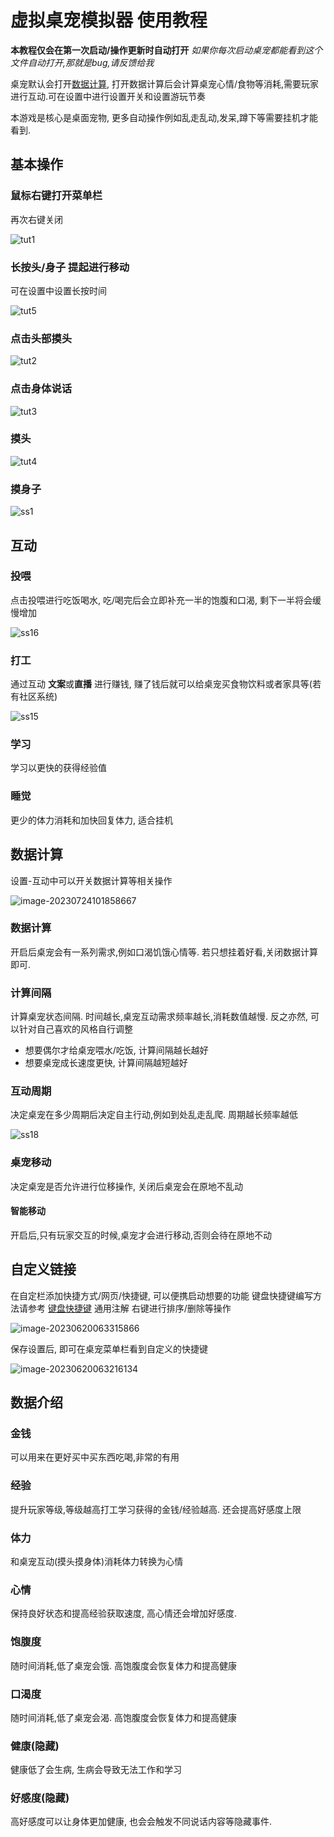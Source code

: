 # 虚拟桌宠模拟器 使用教程

**本教程仅会在第一次启动/操作更新时自动打开** *如果你每次启动桌宠都能看到这个文件自动打开,那就是bug,请反馈给我*

桌宠默认会打开[数据计算](#数据计算), 打开数据计算后会计算桌宠心情/食物等消耗,需要玩家进行互动.可在设置中进行设置开关和设置游玩节奏

本游戏是核心是桌面宠物, 更多自动操作例如乱走乱动,发呆,蹲下等需要挂机才能看到.

## 基本操作

### 鼠标右键打开菜单栏

再次右键关闭

![tut1](Tutorial.assets/Tutorial_CN/tut1.gif)

### 长按头/身子 提起进行移动

可在设置中设置长按时间

![tut5](Tutorial.assets/Tutorial_CN/tut5.gif)

### 点击头部摸头

![tut2](Tutorial.assets/Tutorial_CN/tut2.gif)

### 点击身体说话

![tut3](Tutorial.assets/Tutorial_CN/tut3.gif)

### 摸头

![tut4](Tutorial.assets/Tutorial_CN/tut4.gif)

### 摸身子

![ss1](Tutorial.assets/Tutorial_CN/ss1.gif)

## 互动

### 投喂

点击投喂进行吃饭喝水, 吃/喝完后会立即补充一半的饱腹和口渴, 剩下一半将会缓慢增加

![ss16](Tutorial.assets/Tutorial_CN/ss16.gif)

### 打工

通过互动 **文案**或**直播** 进行赚钱, 赚了钱后就可以给桌宠买食物饮料或者家具等(若有社区系统)

![ss15](Tutorial.assets/Tutorial_CN/ss15.gif)

### 学习

学习以更快的获得经验值

### 睡觉

更少的体力消耗和加快回复体力, 适合挂机

## 数据计算

设置-互动中可以开关数据计算等相关操作

![image-20230724101858667](Tutorial.assets/Tutorial_CN/image-20230724101858667.png)

### 数据计算

开启后桌宠会有一系列需求,例如口渴饥饿心情等. 若只想挂着好看,关闭数据计算即可.

### 计算间隔

计算桌宠状态间隔. 时间越长,桌宠互动需求频率越长,消耗数值越慢. 反之亦然, 可以针对自己喜欢的风格自行调整

* 想要偶尔才给桌宠喂水/吃饭, 计算间隔越长越好
* 想要桌宠成长速度更快, 计算间隔越短越好

### 互动周期

决定桌宠在多少周期后决定自主行动,例如到处乱走乱爬. 周期越长频率越低

![ss18](Tutorial.assets/Tutorial_CN/ss18.gif)

### 桌宠移动

决定桌宠是否允许进行位移操作, 关闭后桌宠会在原地不乱动

#### 智能移动

开启后,只有玩家交互的时候,桌宠才会进行移动,否则会待在原地不动

## 自定义链接

在自定栏添加快捷方式/网页/快捷键, 可以便携启动想要的功能
键盘快捷键编写方法请参考 [键盘快捷键](https://www.exlb.net/SendKeys) 通用注解
右键进行排序/删除等操作

![image-20230620063315866](Tutorial.assets/Tutorial_CN/image-20230620063315866.png)

保存设置后, 即可在桌宠菜单栏看到自定义的快捷键

![image-20230620063216134](Tutorial.assets/Tutorial_CN/image-20230620063216134.png)

## 数据介绍

### 金钱

可以用来在更好买中买东西吃喝,非常的有用

### 经验

提升玩家等级,等级越高打工学习获得的金钱/经验越高. 还会提高好感度上限

### 体力

和桌宠互动(摸头摸身体)消耗体力转换为心情

### 心情

保持良好状态和提高经验获取速度, 高心情还会增加好感度.

### 饱腹度

随时间消耗,低了桌宠会饿. 高饱腹度会恢复体力和提高健康

### 口渴度

随时间消耗,低了桌宠会渴. 高饱腹度会恢复体力和提高健康

### 健康(隐藏)

健康低了会生病, 生病会导致无法工作和学习

### 好感度(隐藏)

高好感度可以让身体更加健康, 也会会触发不同说话内容等隐藏事件.